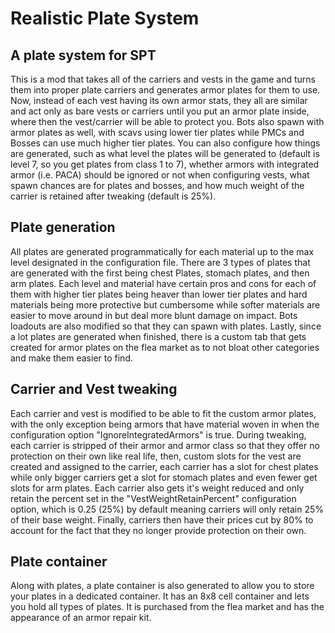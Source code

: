 # Realistic Plate System
## A plate system for SPT

This is a mod that takes all of the carriers and vests in the game and turns them into proper plate carriers and generates armor plates for them to use. Now, instead of each vest having its own armor stats, they all are similar and act only as bare vests or carriers until you put an armor plate inside, where then the vest/carrier will be able to protect you. Bots also spawn with armor plates as well, with scavs using lower tier plates while PMCs and Bosses can use much higher tier plates. You can also configure how things are generated, such as what level the plates will be generated to (default is level 7, so you get plates from class 1 to 7), whether armors with integrated armor (i.e. PACA) should be ignored or not when configuring vests, what spawn chances are for plates and bosses, and how much weight of the carrier is retained after tweaking (default is 25%). 

## Plate generation

All plates are generated programmatically for each material up to the max level designated in the configuration file. There are 3 types of plates that are generated with the first being chest Plates, stomach plates, and then arm plates. Each level and material have certain pros and cons for each of them with higher tier plates being heaver than lower tier plates and hard materials being more protective but cumbersome while softer materials are easier to move around in but deal more blunt damage on impact. Bots loadouts are also modified so that they can spawn with plates. Lastly, since a lot plates are generated when finished, there is a custom tab that gets created for armor plates on the flea market as to not bloat other categories and make them easier to find.

## Carrier and Vest tweaking

Each carrier and vest is modified to be able to fit the custom armor plates, with the only exception being armors that have material woven in when the configuration option "IgnoreIntegratedArmors" is true. During tweaking, each carrier is stripped of their armor and armor class so that they offer no protection on their own like real life, then, custom slots for the vest are created and assigned to the carrier, each carrier has a slot for chest plates while only bigger carriers get a slot for stomach plates and even fewer get slots for arm plates. Each carrier also gets it's weight reduced and only retain the percent set in the "VestWeightRetainPercent" configuration option, which is 0.25 (25%) by default meaning carriers will only retain 25% of their base weight. Finally, carriers then have their prices cut by 80% to account for the fact that they no longer provide protection on their own.

## Plate container

Along with plates, a plate container is also generated to allow you to store your plates in a dedicated container. It has an 8x8 cell container and lets you hold all types of plates. It is purchased from the flea market and has the appearance of an armor repair kit.
